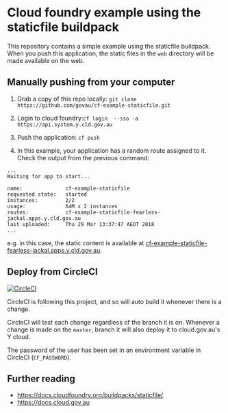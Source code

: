 # Cloud foundry example using the staticfile buildpack

This repository contains a simple example using the staticfile buildpack.
When you push this application, the static files in the `web` directory will be made available on the web.

## Manually pushing from your computer

1. Grab a copy of this repo locally: `git clone https://github.com/govau/cf-example-staticfile.git`

1. Login to cloud foundry:`cf login  --sso -a https://api.system.y.cld.gov.au`

1. Push the application: `cf push`

1. In this example, your application has a random route assigned to it. Check the output from the previous command:
```
...
Waiting for app to start...

name:              cf-example-staticfile
requested state:   started
instances:         2/2
usage:             64M x 2 instances
routes:            cf-example-staticfile-fearless-jackal.apps.y.cld.gov.au
last uploaded:     Thu 29 Mar 13:37:47 AEDT 2018
...
```

e.g. in this case, the static content is available at [cf-example-staticfile-fearless-jackal.apps.y.cld.gov.au](https://cf-example-staticfile-fearless-jackal.apps.y.cld.gov.au).

## Deploy from CircleCI

[![CircleCI](https://circleci.com/gh/govau/cf-example-staticfile.svg?style=svg)](https://circleci.com/gh/govau/cf-example-staticfile)

CircleCI is following this project, and so will auto build it whenever there is a change.

CircleCI will test each change regardless of the branch it is on. Whenever a change is made on the `master`, branch it will also deploy it to cloud.gov.au's Y cloud.

The password of the user has been set in an environment variable in CircleCI (`CF_PASSWORD`).

## Further reading

- https://docs.cloudfoundry.org/buildpacks/staticfile/
- https://docs.cloud.gov.au
